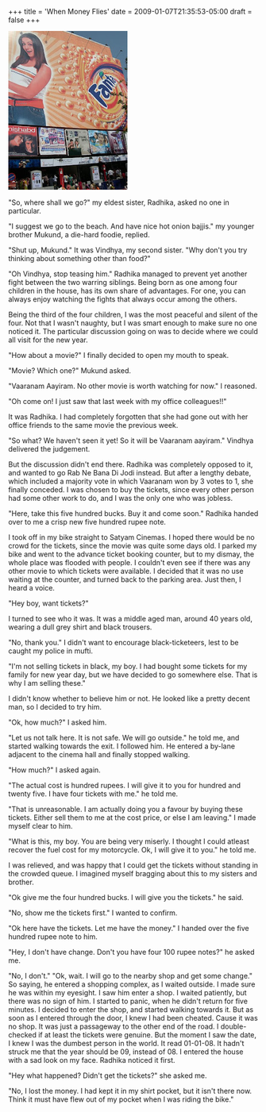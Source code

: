 +++
title = 'When Money Flies'
date = 2009-01-07T21:35:53-05:00
draft = false
+++

![theater](../../content/images/money-flies.jpg)

"So, where shall we go?" my eldest sister, Radhika, asked no one in particular. 

"I suggest we go to the beach. And have nice hot onion bajjis." my younger brother Mukund, a die-hard foodie, replied. 

"Shut up, Mukund." It was Vindhya, my second sister. "Why don't you try thinking about something other than food?" 

"Oh Vindhya, stop teasing him." Radhika managed to prevent yet another fight between the two warring siblings. Being born as one among four children in the house, has its own share of advantages. For one, you can always enjoy watching the fights that always occur among the others. 

Being the third of the four children, I was the most peaceful and silent of the four. Not that I wasn't naughty, but I was smart enough to make sure no one noticed it. The particular discussion going on was to decide where we could all visit for the new year. 

"How about a movie?" I finally decided to open my mouth to speak. 

"Movie? Which one?" Mukund asked. 

"Vaaranam Aayiram. No other movie is worth watching for now." I reasoned. 

"Oh come on! I just saw that last week with my office colleagues!!" 

It was Radhika. I had completely forgotten that she had gone out with her office friends to the same movie the previous week. 

"So what? We haven't seen it yet! So it will be Vaaranam aayiram." Vindhya delivered the judgement. 

But the discussion didn't end there. Radhika was completely opposed to it, and wanted to go Rab Ne Bana Di Jodi instead. But after a lengthy debate, which included a majority vote in which Vaaranam won by 3 votes to 1, she finally conceded. I was chosen to buy the tickets, since every other person had some other work to do, and I was the only one who was jobless. 

"Here, take this five hundred bucks. Buy it and come soon." Radhika handed over to me a crisp new five hundred rupee note. 

I took off in my bike straight to Satyam Cinemas. I hoped there would be no crowd for the tickets, since the movie was quite some days old. I parked my bike and went to the advance ticket booking counter, but to my dismay, the whole place was flooded with people. I couldn't even see if there was any other movie to which tickets were available. I decided that it was no use waiting at the counter, and turned back to the parking area. Just then, I heard a voice. 

"Hey boy, want tickets?" 

I turned to see who it was. It was a middle aged man, around 40 years old, wearing a dull grey shirt and black trousers. 

"No, thank you." I didn't want to encourage black-ticketeers, lest to be caught my police in mufti. 

"I'm not selling tickets in black, my boy. I had bought some tickets for my family for new year day, but we have decided to go somewhere else. That is why I am selling these." 

I didn't know whether to believe him or not. He looked like a pretty decent man, so I decided to try him. 

"Ok, how much?" I asked him. 

"Let us not talk here. It is not safe. We will go outside." he told me, and started walking towards the exit. I followed him. He entered a by-lane adjacent to the cinema hall and finally stopped walking. 

"How much?" I asked again. 

"The actual cost is hundred rupees. I will give it to you for hundred and twenty five. I have four tickets with me." he told me. 

"That is unreasonable. I am actually doing you a favour by buying these tickets. Either sell them to me at the cost price, or else I am leaving." I made myself clear to him. 

"What is this, my boy. You are being very miserly. I thought I could atleast recover the fuel cost for my motorcycle. Ok, I will give it to you." he told me. 

I was relieved, and was happy that I could get the tickets without standing in the crowded queue. I imagined myself bragging about this to my sisters and brother. 

"Ok give me the four hundred bucks. I will give you the tickets." he said. 

"No, show me the tickets first." I wanted to confirm. 

"Ok here have the tickets. Let me have the money." I handed over the five hundred rupee note to him. 

"Hey, I don't have change. Don't you have four 100 rupee notes?" he asked me. 

"No, I don't." "Ok, wait. I will go to the nearby shop and get some change." So saying, he entered a shopping complex, as I waited outside. I made sure he was within my eyesight. I saw him enter a shop. I waited patiently, but there was no sign of him. I started to panic, when he didn't return for five minutes. I decided to enter the shop, and started walking towards it. But as soon as I entered through the door, I knew I had been cheated. Cause it was no shop. It was just a passageway to the other end of the road. I double-checked if at least the tickets were genuine. But the moment I saw the date, I knew I was the dumbest person in the world. It read 01-01-08. It hadn't struck me that the year should be 09, instead of 08. I entered the house with a sad look on my face. Radhika noticed it first. 

"Hey what happened? Didn't get the tickets?" she asked me. 

"No, I lost the money. I had kept it in my shirt pocket, but it isn't there now. Think it must have flew out of my pocket when I was riding the bike." 